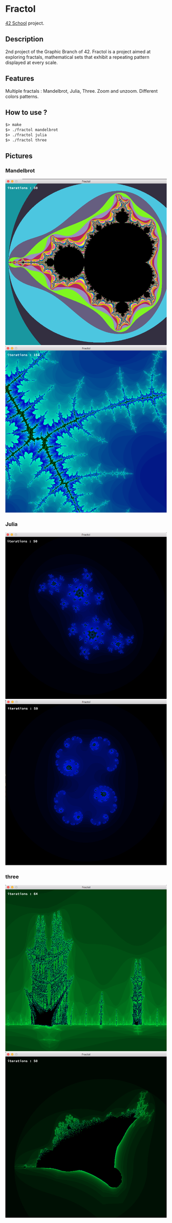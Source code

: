 # Fractol
[42 School](https://www.42.fr/) project.

## Description

2nd project of the Graphic Branch of 42.
Fractol is a project aimed at exploring fractals, mathematical sets that exhibit a repeating pattern displayed at every scale. 

## Features

Multiple fractals : Mandelbrot, Julia, Three.
Zoom and unzoom.
Different colors patterns.

## How to use ?

```
$> make
$> ./fractol mandelbrot
$> ./fractol julia
$> ./fractol three
```

## Pictures
### Mandelbrot

![alt tag](https://raw.githubusercontent.com/GlThibault/pics/master/fractol_mandelbrot.png)
![alt tag](https://raw.githubusercontent.com/GlThibault/pics/master/fractol_mandelbrot2.png)

### Julia
![alt tag](https://raw.githubusercontent.com/GlThibault/pics/master/fractol_julia.png)
![alt tag](https://raw.githubusercontent.com/GlThibault/pics/master/fractol_julia2.png)

### three
![alt tag](https://raw.githubusercontent.com/GlThibault/pics/master/fractol_burningship.png)
![alt tag](https://raw.githubusercontent.com/GlThibault/pics/master/fractol_burningship2.png)
